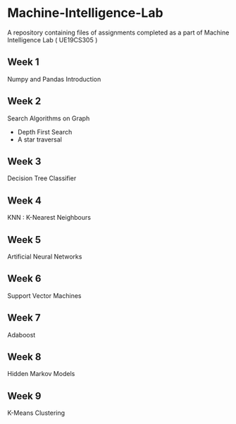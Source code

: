 # Machine-Intelligence-Lab
A repository containing files of assignments completed as a part of Machine Intelligence Lab ( UE19CS305 )

## Week 1
Numpy and Pandas Introduction 

## Week 2
Search Algorithms on Graph
- Depth First Search 
- A star traversal

## Week 3
Decision Tree Classifier

## Week 4 
KNN : K-Nearest Neighbours

## Week 5 
Artificial Neural Networks

## Week 6 
Support Vector Machines

## Week 7 
Adaboost

## Week 8
Hidden Markov Models

## Week 9 
K-Means Clustering
